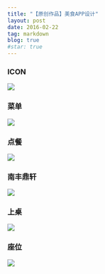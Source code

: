 ```yaml
---
title: "【原创作品】美食APP设计"
layout: post
date: 2016-02-22
tag: markdown
blog: true
#star: true
---
```


<h3>ICON</h3>

<img src="http://sunbingyi.com/file/img/food1.jpg">

<h3>菜单</h3>

<img src="http://sunbingyi.com/file/img/food2.jpg">

<h3>点餐</h3>

<img src="http://sunbingyi.com/file/img/food3.jpg">

<h3>南丰鼎轩</h3>

<img src="http://sunbingyi.com/file/img/food4.jpg">

<h3>上桌</h3>

<img src="http://sunbingyi.com/file/img/food5.jpg">


<h3>座位</h3>

<img src="http://sunbingyi.com/file/img/food6.jpg">

